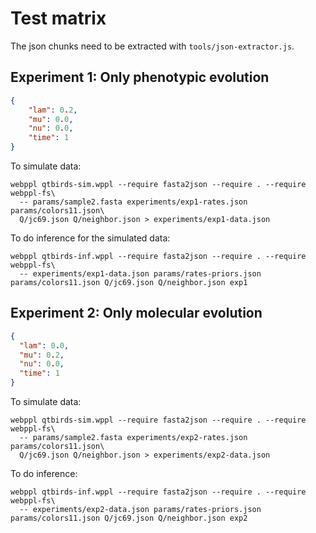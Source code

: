 # Test matrix

The json chunks need to be extracted with `tools/json-extractor.js`.

## Experiment 1: Only phenotypic evolution

```json exp1-rates
{
    "lam": 0.2,
    "mu": 0.0,
    "nu": 0.0,
    "time": 1
}
```

To simulate data:

```
webppl qtbirds-sim.wppl --require fasta2json --require . --require webppl-fs\
  -- params/sample2.fasta experiments/exp1-rates.json params/colors11.json\
  Q/jc69.json Q/neighbor.json > experiments/exp1-data.json
```

To do inference for the simulated data:

```
webppl qtbirds-inf.wppl --require fasta2json --require . --require webppl-fs\ 
  -- experiments/exp1-data.json params/rates-priors.json params/colors11.json Q/jc69.json Q/neighbor.json exp1
```

## Experiment 2: Only molecular evolution

```json exp2-rates
{
  "lam": 0.0,
  "mu": 0.2,
  "nu": 0.0,
  "time": 1
} 
```

To simulate data:

```
webppl qtbirds-sim.wppl --require fasta2json --require . --require webppl-fs\
  -- params/sample2.fasta experiments/exp2-rates.json params/colors11.json\
  Q/jc69.json Q/neighbor.json > experiments/exp2-data.json
```

To do inference:

```
webppl qtbirds-inf.wppl --require fasta2json --require . --require webppl-fs\ 
  -- experiments/exp2-data.json params/rates-priors.json params/colors11.json Q/jc69.json Q/neighbor.json exp2
```